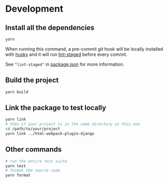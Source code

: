 # Development

## Install all the dependencies

```sh
yarn
```

When running this command, a pre-commit git hook will be locally installed with
[husky](https://github.com/typicode/husky) and it will run
[lint-staged](https://github.com/okonet/lint-staged) before every commit.

See `"lint-staged"` in [package.json](./package.json) for more information.

## Build the project

```sh
yarn build
```

## Link the package to test locally

```sh
yarn link
# then if your project is in the same directory as this one
cd /path/to/your/project
yarn link ../html-webpack-plugin-django
```

## Other commands

```sh
# run the entire test suite
yarn test
# format the source code
yarn format
```
